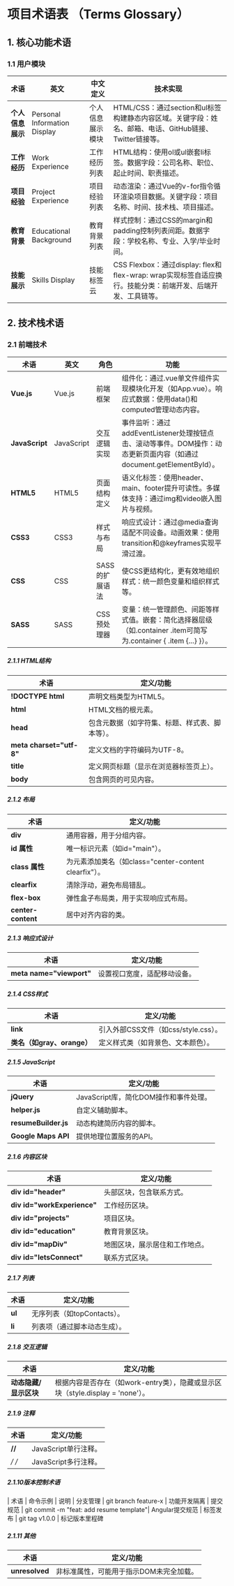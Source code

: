 # 项目术语表 （Terms Glossary）
<!-- Authored by 杨滟君 -->

## 1. 核心功能术语
### 1.1 用户模块

| 术语       | 英文                 | 中文定义                      | 技术实现                                                                     |
|------------|---------------------|-------------------------------|-----------------------------------------------------------------------------|
| **个人信息展示** | Personal Information Display | 个人信息展示模块 | HTML/CSS：通过section和ul标签构建静态内容区域。关键字段：姓名、邮箱、电话、GitHub链接、Twitter链接等。 |
| **工作经历** | Work Experience    | 工作经历列表                  | HTML结构：使用ol或ul嵌套li标签。数据字段：公司名称、职位、起止时间、职责描述。   |
| **项目经验** | Project Experience | 项目经验列表                  | 动态渲染：通过Vue的v-for指令循环渲染项目数据。关键字段：项目名称、时间、技术栈、项目描述。 |
| **教育背景** | Educational Background | 教育背景列表              | 样式控制：通过CSS的margin和padding控制列表间距。数据字段：学校名称、专业、入学/毕业时间。 |
| **技能展示** | Skills Display     | 技能标签云                    | CSS Flexbox：通过display: flex和flex-wrap: wrap实现标签自适应换行。技能分类：前端开发、后端开发、工具链等。 |


## 2. 技术栈术语
### 2.1 前端技术

| 术语       | 英文                | 角色                          | 功能                                                                          |
|------------|---------------------|-------------------------------|------------------------------------------------------------------------------|
| **Vue.js** | Vue.js              | 前端框架                      | 组件化：通过.vue单文件组件实现模块化开发（如App.vue）。响应式数据：使用data()和computed管理动态内容。 |
| **JavaScript**  | JavaScript     | 交互逻辑实现                  | 事件监听：通过addEventListener处理按钮点击、滚动等事件。DOM操作：动态更新页面内容（如通过document.getElementById）。 |
| **HTML5**  | HTML5               | 页面结构定义                  | 语义化标签：使用header、main、footer提升可读性。多媒体支持：通过img和video嵌入图片与视频。 |
| **CSS3**  | CSS3                 | 样式与布局                    | 响应式设计：通过@media查询适配不同设备。动画效果：使用transition和@keyframes实现平滑过渡。 |
| **CSS**   | CSS                  | SASS的扩展语法                | 使CSS更结构化，更有效地组织样式：统一颜色变量和组织样式等。 |
| **SASS**  | SASS                 | CSS预处理器                   | 变量：统一管理颜色、间距等样式值。嵌套：简化选择器层级（如.container .item可简写为.container { .item {...} }）。 |

##### 2.1.1 HTML结构
| 术语       | 定义/功能                                                                     |
|------------|------------------------------------------------------------------------------|
| **!DOCTYPE html** | 声明文档类型为HTML5。                                                |
| **html** | HTML文档的根元素。                                                            |
| **head** | 包含元数据（如字符集、标题、样式表、脚本等）。                                  |
| **meta charset="utf-8"** | 定义文档的字符编码为UTF-8。                                   |
| **title** | 定义网页标题（显示在浏览器标签页上）。                                        |
| **body** | 包含网页的可见内容。                                                          |

##### 2.1.2 布局 
| 术语       | 定义/功能                                                                     |
|------------|------------------------------------------------------------------------------|
| **div**     | 通用容器，用于分组内容。                                                       |
| **id 属性** | 唯一标识元素（如id="main"）。                                                 |
| **class 属性** | 为元素添加类名（如class="center-content clearfix"）。                      |
| **clearfix** | 清除浮动，避免布局错乱。                                                     |
| **flex-box** | 弹性盒子布局类，用于实现响应式布局。                                          |
| **center-content** | 居中对齐内容的类。                                                     |

##### 2.1.3 响应式设计
| 术语       | 定义/功能                                                                     |
|------------|------------------------------------------------------------------------------|
| **meta name="viewport"**  |设置视口宽度，适配移动设备。                                   |

##### 2.1.4 CSS样式 
| 术语       | 定义/功能                                                                     |
|------------|------------------------------------------------------------------------------|
| **link**  | 引入外部CSS文件（如css/style.css）。                                         |
| **类名（如gray、orange）** | 定义样式类（如背景色、文本颜色）。                              |

##### 2.1.5 JavaScript
| 术语       | 定义/功能                                                                     |
|------------|------------------------------------------------------------------------------|
| **jQuery**  | JavaScript库，简化DOM操作和事件处理。                                         |
| **helper.js** | 自定义辅助脚本。                                                            |
| **resumeBuilder.js**  | 动态构建简历内容的脚本。                                            |
| **Google Maps API** | 提供地理位置服务的API。                                               |

##### 2.1.6 内容区块
| 术语       | 定义/功能                                                                     |
|------------|------------------------------------------------------------------------------|
| **div id="header"**  | 头部区块，包含联系方式。                                           |
| **div id="workExperience"** | 工作经历区块。                                             |
| **div id="projects"**  | 项目区块。                                                      |
| **div id="education"** | 教育背景区块。                                                   |
| **div id="mapDiv"**    | 地图区块，展示居住和工作地点。                                    |
| **div id="letsConnect"** | 联系方式区块。                                                 |

##### 2.1.7 列表
| 术语       | 定义/功能                                                                     |
|------------|------------------------------------------------------------------------------|
| **ul**   | 无序列表（如topContacts）。                                                   |
| **li**   | 列表项（通过脚本动态生成）。                                                   |

##### 2.1.8 交互逻辑
| 术语       | 定义/功能                                                                               |
|------------|----------------------------------------------------------------------------------------|
| **动态隐藏/显示区块**  | 根据内容是否存在（如work-entry类），隐藏或显示区块（style.display = 'none'）。 |

##### 2.1.9 注释
| 术语      | 定义/功能                                                                           |
|-----------|------------------------------------------------------------------------------------|
| **//**    | JavaScript单行注释。                                                                |
| **/* */** | JavaScript多行注释。                                                                |

##### 2.1.10版本控制术语
<!-- 版本控制术语 作者：方慧铭 -->
| 术语       | 命令示例                                  | 说明
| 分支管理   | git branch feature-x                      | 功能开发隔离
| 提交规范    | git commit -m "feat: add resume template"| Angular提交规范
| 标签发布    | git tag v1.0.0                           | 标记版本里程碑

##### 2.1.11 其他
| 术语            | 定义/功能                                                                     |
|-----------------|------------------------------------------------------------------------------|
| **unresolved**  | 非标准属性，可能用于指示DOM未完全加载。                                        |



